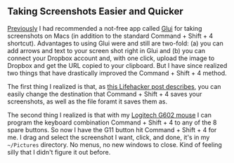## Taking Screenshots Easier and Quicker

[Previously](http://sts10.github.io/blog/2014/10/12/some-tips-for-more-efficient-mac-os-usage/) I had recommended a not-free app called [Glui](http://glui.me/) for taking screenshots on Macs (in addition to the standard Command + Shift + 4 shortcut). Advantages to using Glui were and still are two-fold: (a) you can add arrows and text to your screen shot right in Glui and (b) you can connect your Dropbox account and, with one click, upload the image to Dropbox and get the URL copied to your clipboard. But I have since realized two things that have drastically improved the Command + Shift + 4 method. 

The first thing I realized is that, as [this Lifehacker post describes](http://lifehacker.com/quickly-change-os-xs-default-screenshot-format-and-loc-1489014578), you can easily change the destination that Command + Shift + 4 saves your screenshots, as well as the file foramt it saves them as. 

The second thing I realized is that with my [Logitech G602 mouse](http://gaming.logitech.com/en-us/product/g602-wireless-gaming-mouse) I can program the keyboard combination Command + Shift + 4 to any of the 8 spare buttons. So now I have the G11 button hit Command + Shift + 4 for me. I drag and select the screenshot I want, click, and done, it's in my `~/Pictures` directory. No menus, no new windows to close. Kind of feeling silly that I didn't figure it out before. 
